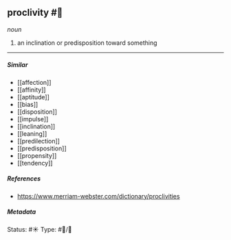 ## proclivity #🧠 
_noun_

1. an inclination or predisposition toward something

___
##### Similar
-   [[affection]]
-   [[affinity]]
-   [[aptitude]]
-   [[bias]]
-   [[disposition]]
-   [[impulse]]
-   [[inclination]]
-   [[leaning]]
-   [[predilection]]
-   [[predisposition]]
-   [[propensity]]
-   [[tendency]]


##### References 
- https://www.merriam-webster.com/dictionary/proclivities


##### Metadata
Status: #☀️ 
Type: #🔵/💬 